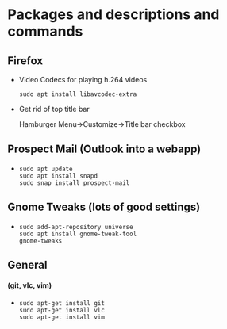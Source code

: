 # Packages and descriptions and commands
## Firefox 
* Video Codecs for playing h.264 videos

      sudo apt install libavcodec-extra
* Get rid of top title bar
  
  Hamburger Menu->Customize->Title bar checkbox
  
## Prospect Mail (Outlook into a webapp)
*     sudo apt update
      sudo apt install snapd
      sudo snap install prospect-mail

## Gnome Tweaks (lots of good settings)
*     sudo add-apt-repository universe
      sudo apt install gnome-tweak-tool
      gnome-tweaks


## General
#### (git, vlc, vim)
*     sudo apt-get install git
      sudo apt-get install vlc
      sudo apt-get install vim
